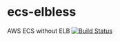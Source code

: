 # ecs-elbless
AWS ECS without ELB
[![Build Status](https://travis-ci.org/bonclay7/ecs-elbless.svg?branch=master)](https://travis-ci.org/bonclay7/ecs-elbless)
